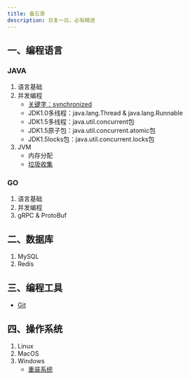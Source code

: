 ```yaml
---
title: 备忘录
description: 日复一日，必有精进
---
```


## 一、编程语言

### JAVA

1. 语言基础
2. 并发编程
    - [关键字：synchronized](lang/java/concurrent/synchronized)
    - JDK1.0多线程：java.lang.Thread & java.lang.Runnable
    - JDK1.5多线程：java.util.concurrent包
    - JDK1.5原子包：java.util.concurrent.atomic包
    - JDK1.5locks包：java.util.concurrent.locks包
3. JVM
    - 内存分配
    - [垃圾收集](lang/java/jvm/GC)

### GO

1. 语言基础
2. 并发编程
3. gRPC & ProtoBuf

## 二、数据库

1. MySQL
2. Redis

## 三、编程工具

- [Git](tools/git)

## 四、操作系统

1. Linux
2. MacOS
3. Windows
   - [重装系统](https://upe.net)
